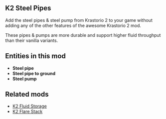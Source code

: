 ## K2 Steel Pipes

Add the steel pipes & steel pump from Krastorio 2 to your game without adding any of the other features of the awesome Krastorio 2 mod.

These pipes & pumps are more durable and support higher fluid throughput than their vanilla variants.

## Entities in this mod

- **Steel pipe**
- **Steel pipe to ground**
- **Steel pump**

## Related mods

- [K2 Fluid Storage](https://mods.factorio.com/mod/k2-fluid-storage)
- [K2 Flare Stack](https://mods.factorio.com/mod/k2-flare-stack)
